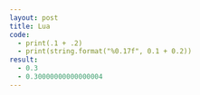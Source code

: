 ```yaml
---
layout: post
title: Lua
code:
  - print(.1 + .2)
  - print(string.format("%0.17f", 0.1 + 0.2))
result:
  - 0.3
  - 0.30000000000000004
---
```

